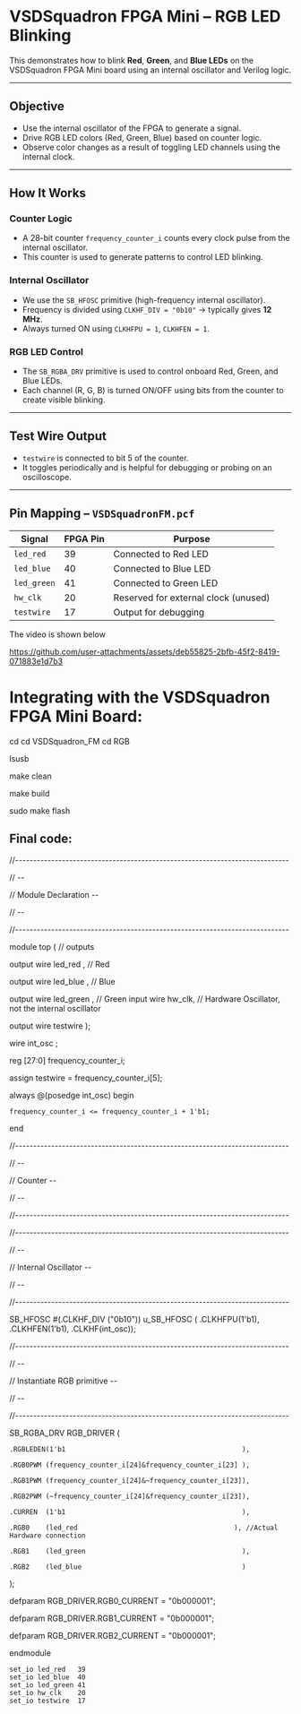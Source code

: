 # VSDSquadron FPGA Mini – RGB LED Blinking 

This demonstrates how to blink **Red**, **Green**, and **Blue LEDs** on the VSDSquadron FPGA Mini board using an internal oscillator and Verilog logic.

---

## Objective

- Use the internal oscillator of the FPGA to generate a signal.
- Drive RGB LED colors (Red, Green, Blue) based on counter logic.
- Observe color changes as a result of toggling LED channels using the internal clock.

---

## How It Works

### Counter Logic

- A 28-bit counter `frequency_counter_i` counts every clock pulse from the internal oscillator.
- This counter is used to generate patterns to control LED blinking.

### Internal Oscillator

- We use the `SB_HFOSC` primitive (high-frequency internal oscillator).
- Frequency is divided using `CLKHF_DIV = "0b10"` → typically gives **12 MHz**.
- Always turned ON using `CLKHFPU = 1`, `CLKHFEN = 1`.

### RGB LED Control

- The `SB_RGBA_DRV` primitive is used to control onboard Red, Green, and Blue LEDs.
- Each channel (R, G, B) is turned ON/OFF using bits from the counter to create visible blinking.

---

## Test Wire Output

- `testwire` is connected to bit 5 of the counter.
- It toggles periodically and is helpful for debugging or probing on an oscilloscope.

---

## Pin Mapping – `VSDSquadronFM.pcf`

| Signal     | FPGA Pin | Purpose                                 |
|------------|----------|------------------------------------------|
| `led_red`  | 39       | Connected to Red LED                    |
| `led_blue` | 40       | Connected to Blue LED                   |
| `led_green`| 41       | Connected to Green LED                  |
| `hw_clk`   | 20       | Reserved for external clock (unused)    |
| `testwire` | 17       | Output for debugging                    |

The video is shown below

https://github.com/user-attachments/assets/deb55825-2bfb-45f2-8419-071883e1d7b3

# Integrating with the VSDSquadron FPGA Mini Board:
cd
cd VSDSquadron_FM
cd RGB

lsusb

make clean

make build

sudo make flash
## Final code:

//----------------------------------------------------------------------------

//                                                                          --

//                         Module Declaration                               --

//                                                                          --

//----------------------------------------------------------------------------

module top (
// outputs
  
  output wire led_red  , // Red
 
  output wire led_blue , // Blue
 
  output wire led_green , // Green
  input wire hw_clk,  // Hardware Oscillator, not the internal oscillator
  
  output wire testwire
);

  wire        int_osc            ;
  
  reg  [27:0] frequency_counter_i;

  assign testwire = frequency_counter_i[5];
 
  always @(posedge int_osc) begin
   
    frequency_counter_i <= frequency_counter_i + 1'b1;
  
  end


//----------------------------------------------------------------------------

//                                                                          --

//                       Counter                                            --

//                                                                          --

//----------------------------------------------------------------------------

//----------------------------------------------------------------------------

//                                                                          --

//                       Internal Oscillator                                --

//                                                                          --

//----------------------------------------------------------------------------

  SB_HFOSC #(.CLKHF_DIV ("0b10")) u_SB_HFOSC ( .CLKHFPU(1'b1), .CLKHFEN(1'b1), .CLKHF(int_osc));


//----------------------------------------------------------------------------

//                                                                          --

//                       Instantiate RGB primitive                          --

//                                                                          --

//----------------------------------------------------------------------------

  SB_RGBA_DRV RGB_DRIVER (
  
    .RGBLEDEN(1'b1                                            ),
    
    .RGB0PWM (frequency_counter_i[24]&frequency_counter_i[23] ),
    
    .RGB1PWM (frequency_counter_i[24]&~frequency_counter_i[23]),
    
    .RGB2PWM (~frequency_counter_i[24]&frequency_counter_i[23]),
    
    .CURREN  (1'b1                                            ),
    
    .RGB0    (led_red                                       ), //Actual Hardware connection
    
    .RGB1    (led_green                                       ),
    
    .RGB2    (led_blue                                        )
  
  );
  
  defparam RGB_DRIVER.RGB0_CURRENT = "0b000001";
  
  defparam RGB_DRIVER.RGB1_CURRENT = "0b000001";
  
  defparam RGB_DRIVER.RGB2_CURRENT = "0b000001";

endmodule
```pcf
set_io led_red   39
set_io led_blue  40
set_io led_green 41
set_io hw_clk    20
set_io testwire  17
